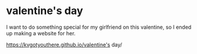 # valentine's day
I want to do something special for my girlfriend on this valentine, so I ended up making a website for her.

https://kvgotyouthere.github.io/valentine's day/

